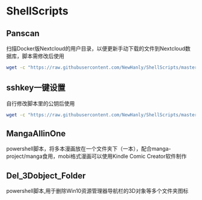 # ShellScripts

## Panscan

扫描Docker版Nextcloud的用户目录，以便更新手动下载的文件到Nextcloud数据库，脚本需修改后使用

```bash
wget -c "https://raw.githubusercontent.com/NewHanly/ShellScripts/master/panscan.sh" -O panscan.sh
```

## sshkey一键设置

自行修改脚本里的公钥后使用

```bash
wget -c "https://raw.githubusercontent.com/NewHanly/ShellScripts/master/sshkeyset.sh" -O sshkeyset.sh
```

## MangaAllinOne

powershell脚本，将多本漫画放在一个文件夹下（一本），配合manga-project/manga食用，mobi格式漫画可以使用Kindle Comic Creator软件制作

## Del_3Dobject_Folder

powershell脚本,用于删除Win10资源管理器导航栏的3D对象等多个文件夹图标
